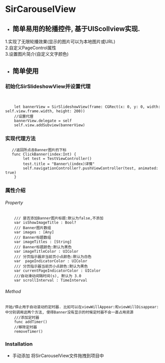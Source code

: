 # SirCarouselView

* 简单易用的轮播控件, 基于UIScollview实现.
  -

1.实现了无限轮播效果(显示的图片可以为本地图片或URL)<br> 
2.自定义PageControl属性<br>
3.设置图片简介(自定义文字颜色)

* 简单使用
  -

### 初始化SirSlideshowView并设置代理
  
```
    let bannerView = SirSlideshowView(frame: CGRect(x: 0, y: 0, width: self.view.frame.width, height: 200))
    //设置代理
    bannerView.delegate = self
    self.view.addSubview(bannerView)
```
### 实现代理方法
```
   //返回所点击Banner图片的下标
   func ClickBanner(index:Int) {
        let test = TestViewController()
        test.title = "Banner\(index)详情"
        self.navigationController?.pushViewController(test, animated: true)
    } 
```
### 属性介绍
 
###### Property
```
    /// 是否添加Banner图片标题:默认为false,不添加
    var isShowImageTitle : Bool?
    /// Banner图片数组
    var images : [Any]
    /// Banner标题数组
    var imageTitles : [String]
    /// Banner标题颜色:默认为黑色
    var imageTitleColor : UIColor
    /// 分页指示器非当前页小点颜色:默认为白色
    var  pageIndicatorColor : UIColor
    /// 分页指示器当前页小点颜色:默认为黑色
    var currentPageIndicatorColor : UIColor
    ///自动滑动间隔时间(s), 默认为 3.0
    var scrollInterval : TimeInterval
```
###### Method
```
开始/停止用于自动滚动的定时器. 比如可以在viewWillAppear:和viewWillDisappear:中分别调用这两个方法, 使得Banner没有显示的时候定时器不会一直占用资源
    ///添加定时器
    func addTimer()
    //移除定时器
    removeTimer()
```

### Installation
* 手动添加
    将SirCarouselView文件拖拽到项目中
    

